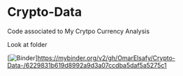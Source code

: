 # Crypto-Data


Code associated to My Crytpo Currency Analysis 

Look at folder 




[![Binder](https://mybinder.org/badge_logo.svg)]https://mybinder.org/v2/gh/OmarElsafy/Crypto-Data-/6229831b619d8992a9d3a07ccdba5daf5a5275c1
